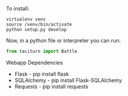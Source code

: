 To install:

```shell
virtualenv venv
source /venv/bin/activate
python setup.py develop
```

Now, in a python file or interpreter you can run:

```python
from taciturn import Battle
```

Webapp Dependencies

* Flask - pip install flask
* SQLAlchemy - pip install Flask-SQLAlchemy
* Requests - pip install requests
